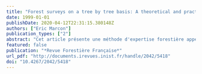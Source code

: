 ```yaml
---
title: "Forest surveys on a tree by tree basis: A theoretical and practical approach"
date: 1999-01-01
publishDate: 2020-04-12T22:31:15.380148Z
authors: ["Eric Marcon"]
publication_types: ["2"]
abstract: "Cet article présente une méthode d'expertise forestière appelée \"expertise arbre par arbre\". La méthode consiste à calculer la valeur d'un peuplement forestier à partir d'un inventaire. La valeur d'avenir de chaque arbre est évaluée à partir de sa valeur vénale et d'un coefficient issu de modèles. D'autre part, une vérification de la cohérence entre le peuplement réel et les modèles est assurée. Après quelques rappels d'économie, la méthode est présentée,comparée aux méthodes classiques et enfin discutée."
featured: false
publication: "*Revue Forestière Française*"
url_pdf: "http://documents.irevues.inist.fr/handle/2042/5418"
doi: "10.4267/2042/5418"
---
```


